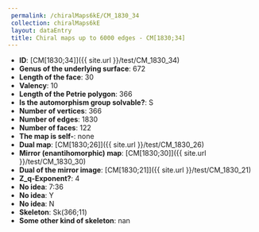 ```yaml
--- 
 permalink: /chiralMaps6kE/CM_1830_34 
 collection: chiralMaps6kE
 layout: dataEntry
 title: Chiral maps up to 6000 edges - CM[1830;34]
---
```


- **ID**: [CM[1830;34]]({{ site.url }}/test/CM_1830_34)
- **Genus of the underlying surface**: 672
- **Length of the face**: 30
- **Valency**: 10
- **Length of the Petrie polygon**: 366
- **Is the automorphism group solvable?**: S
- **Number of vertices**: 366
- **Number of edges**: 1830
- **Number of faces**: 122
- **The map is self-**: none
- **Dual map**: [CM[1830;26]]({{ site.url }}/test/CM_1830_26)
- **Mirror (enantihomorphic) map**: [CM[1830;30]]({{ site.url }}/test/CM_1830_30)
- **Dual of the mirror image**: [CM[1830;21]]({{ site.url }}/test/CM_1830_21)
- **Z_q-Exponent?**: 4
- **No idea**:  7:36
- **No idea**: Y
- **No idea**: N
- **Skeleton**: Sk(366;11)
- **Some other kind of skeleton**: nan
